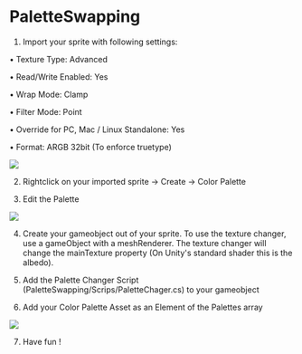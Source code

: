PaletteSwapping
===================

1.	Import your sprite with following settings:

   •	Texture Type: Advanced

   •	Read/Write Enabled: Yes

   •	Wrap Mode: Clamp

   •	Filter Mode: Point

   •	Override for PC, Mac / Linux Standalone: Yes

   •	Format: ARGB 32bit (To enforce truetype)

 ![](http://i.imgur.com/Mzq6IwM.jpg)

2.	Rightclick on your imported sprite → Create → Color Palette

3.	Edit the Palette 

 ![](http://i.imgur.com/QPUXavB.jpg)

4.	Create your gameobject out of your sprite. To use the texture changer, use a gameObject with a meshRenderer. The texture changer will change the mainTexture property (On Unity's standard shader this is the albedo).

5.	Add the Palette Changer Script (PaletteSwapping/Scrips/PaletteChager.cs) to your gameobject

6.	Add your Color Palette Asset as an Element of the Palettes array 

 ![](http://i.imgur.com/EfPuUaz.jpg)
 
7.	Have fun !
